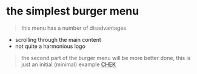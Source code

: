 # the simplest burger menu

> this menu has a number of disadvantages
- scrolling through the main content
- not quite a harmonious logo
> the second part of the burger menu will be more better done, this is just an initial (minimal) example
[CHEK](https://zemapapenko33.github.io/burger-menu-/)